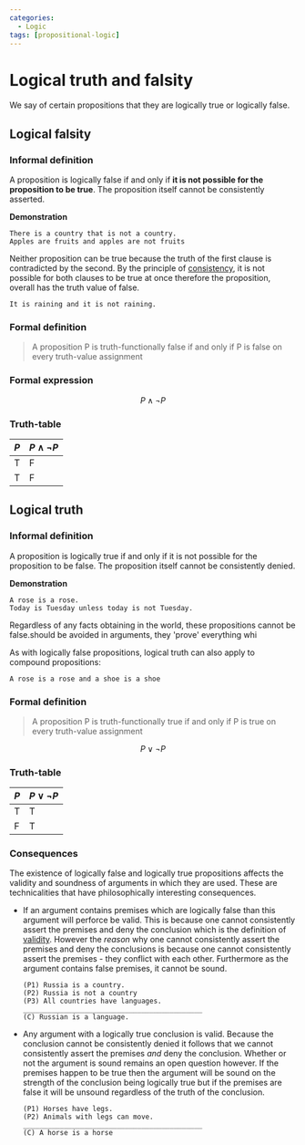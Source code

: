 ```yaml
---
categories:
  - Logic
tags: [propositional-logic]
---
```


# Logical truth and falsity

We say of certain propositions that they are logically true or logically false.

## Logical falsity

### Informal definition

A proposition is logically false if and only if **it is not possible for the
proposition to be true**. The proposition itself cannot be consistently
asserted.

**Demonstration**

```
There is a country that is not a country.
Apples are fruits and apples are not fruits
```

Neither proposition can be true because the truth of the first clause is
contradicted by the second. By the principle of
[consistency](/Logic/General_concepts/Logical_consistency.md), it is not
possible for both clauses to be true at once therefore the proposition, overall
has the truth value of false.

```
It is raining and it is not raining.
```

### Formal definition

> A proposition P is truth-functionally false if and only if P is false on every
> truth-value assignment

### Formal expression

$$ P \land \lnot P $$

### Truth-table

| $P$ | $P \land \lnot P$ |
| --- | ----------------- |
| T   | F                 |
| T   | F                 |

## Logical truth

### Informal definition

A proposition is logically true if and only if it is not possible for the
proposition to be false. The proposition itself cannot be consistently denied.

**Demonstration**

```
A rose is a rose.
Today is Tuesday unless today is not Tuesday.
```

Regardless of any facts obtaining in the world, these propositions cannot be
false.should be avoided in arguments, they 'prove' everything whi

As with logically false propositions, logical truth can also apply to compound
propositions:

```
A rose is a rose and a shoe is a shoe
```

### Formal definition

> A proposition P is truth-functionally true if and only if P is true on every
> truth-value assignment

$$ P \lor \lnot P$$

### Truth-table

| $P$ | $P \lor \lnot P$ |
| --- | ---------------- |
| T   | T                |
| F   | T                |

### Consequences

The existence of logically false and logically true propositions affects the
validity and soundness of arguments in which they are used. These are
technicalities that have philosophically interesting consequences.

- If an argument contains premises which are logically false than this argument
  will perforce be valid. This is because one cannot consistently assert the
  premises and deny the conclusion which is the definition of
  [validity](/Logic/General_concepts/Validity_and_entailment.md). However the
  _reason_ why one cannot consistently assert the premises and deny the
  conclusions is because one cannot consistently assert the premises - they
  conflict with each other. Furthermore as the argument contains false premises,
  it cannot be sound.

  ```
  (P1) Russia is a country.
  (P2) Russia is not a country
  (P3) All countries have languages.
  ____________________________________________
  (C) Russian is a language.
  ```

- Any argument with a logically true conclusion is valid. Because the conclusion
  cannot be consistently denied it follows that we cannot consistently assert
  the premises _and_ deny the conclusion. Whether or not the argument is sound
  remains an open question however. If the premises happen to be true then the
  argument will be sound on the strength of the conclusion being logically true
  but if the premises are false it will be unsound regardless of the truth of
  the conclusion.

  ```
  (P1) Horses have legs.
  (P2) Animals with legs can move.
  ____________________________________________
  (C) A horse is a horse
  ```
